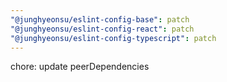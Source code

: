 ```yaml
---
"@junghyeonsu/eslint-config-base": patch
"@junghyeonsu/eslint-config-react": patch
"@junghyeonsu/eslint-config-typescript": patch
---
```


chore: update peerDependencies
